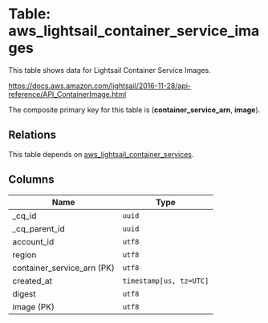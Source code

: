 # Table: aws_lightsail_container_service_images

This table shows data for Lightsail Container Service Images.

https://docs.aws.amazon.com/lightsail/2016-11-28/api-reference/API_ContainerImage.html

The composite primary key for this table is (**container_service_arn**, **image**).

## Relations

This table depends on [aws_lightsail_container_services](aws_lightsail_container_services.md).

## Columns

| Name          | Type          |
| ------------- | ------------- |
|_cq_id|`uuid`|
|_cq_parent_id|`uuid`|
|account_id|`utf8`|
|region|`utf8`|
|container_service_arn (PK)|`utf8`|
|created_at|`timestamp[us, tz=UTC]`|
|digest|`utf8`|
|image (PK)|`utf8`|
